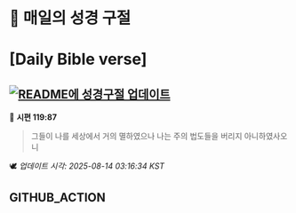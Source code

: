 # 🙏 매일의 성경 구절
# [Daily Bible verse]
## [![README에 성경구절 업데이트](https://github.com/DONGSUKA/first_test/actions/workflows/update-readme-bible.yml/badge.svg)](https://github.com/DONGSUKA/first_test/actions/workflows/update-readme-bible.yml)
<!-- START_BIBLE_VERSE -->
📖 **시편 119:87**
> 그들이 나를 세상에서 거의 멸하였으나 나는 주의 법도들을 버리지 아니하였사오니

🕊️ _업데이트 시각: 2025-08-14 03:16:34 KST_
  <!-- END_BIBLE_VERSE -->
## GITHUB_ACTION
